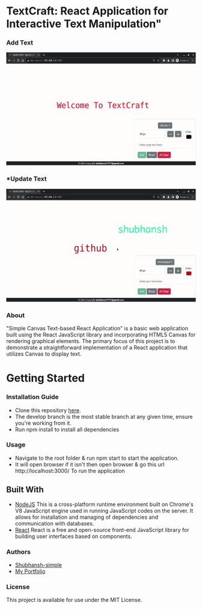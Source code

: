 # TextCraft: React Application for Interactive Text Manipulation"

### Add Text
<p align="center">
  <a alt="Canvas React Application" href="https://shub.pythonanywhere.com/profile">
    <img alt="Add Text" src="https://raw.githubusercontent.com/Shubhansh-Simple/React-Canvas/main/Screenshots/Add-text.gif" height="300" /> 
  </a>
</p>

### *Update Text
<p align="center">
  <a alt="Canvas React Application" href="https://shub.pythonanywhere.com/profile">
    <img alt="Update Text" src="https://raw.githubusercontent.com/Shubhansh-Simple/React-Canvas/main/Screenshots/Update-text.gif" height="300" /> 
  </a>
</p>

### About
"Simple Canvas Text-based React Application" is a basic web application built using the React JavaScript library and incorporating HTML5 Canvas for rendering graphical elements. The primary focus of this project is to demonstrate a straightforward implementation of a React application that utilizes Canvas to display text.

# Getting Started

### Installation Guide
* Clone this repository [here](https://github.com/Shubhansh-Simple/React-Canvas.git).
* The develop branch is the most stable branch at any given time, ensure you're working from it.
* Run npm install to install all dependencies

### Usage
* Navigate to the root folder & run npm start to start the application.
* It will open browser if it isn't then open browser & go this url http://localhost:3000/ To run the application

## Built With
* [NodeJS](https://nodejs.org/) This is a cross-platform runtime environment built on Chrome's V8 JavaScript engine used in running JavaScript codes on the server. It allows for installation and managing of dependencies and communication with databases.
* [React](https://react.dev/) React is a free and open-source front-end JavaScript library for building user interfaces based on components.

### Authors
* [Shubhansh-simple](https://github.com/Shubhansh-Simple)
* [My Portfolio](https://shub.pythonanywhere.com/profile/)
  
### License
This project is available for use under the MIT License.
